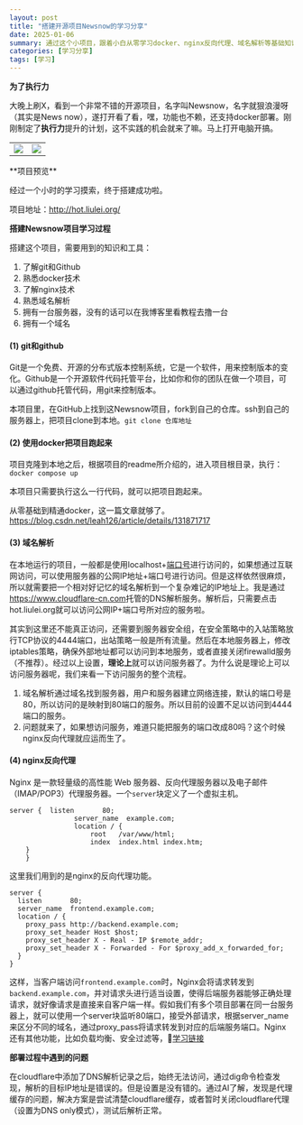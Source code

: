 ```yaml
---
layout: post
title: "搭建开源项目Newsnow的学习分享"
date: 2025-01-06
summary: 通过这个小项目，跟着小白从零学习docker、nginx反向代理、域名解析等基础知识。
categories: [学习分享]
tags: [学习]
---
```


**为了执行力**

大晚上刷X，看到一个非常不错的开源项目，名字叫Newsnow，名字就狠浪漫呀（其实是News now），遂打开看了看，嘿，功能也不赖，还支持docker部署。刚刚制定了**执行力**提升的计划，这不实践的机会就来了嘛。马上打开电脑开搞。

<table>
  <tr>
    <td><img src="https://weekly-liulei.oss-cn-beijing.aliyuncs.com/images/20250106095315104.png"/></td>
    <td><img src="https://weekly-liulei.oss-cn-beijing.aliyuncs.com/images/20250106095357496.png"/></td>
  </tr>
</table>
**项目预览**

经过一个小时的学习摸索，终于搭建成功啦。

项目地址：<http://hot.liulei.org/>

**搭建Newsnow项目学习过程**

搭建这个项目，需要用到的知识和工具：

1. 了解git和Github
2. 熟悉docker技术
3. 了解nginx技术
4. 熟悉域名解析
5. 拥有一台服务器，没有的话可以在我博客里看教程去撸一台
6. 拥有一个域名

#### (1) git和github

Git是一个免费、开源的分布式版本控制系统，它是一个软件，用来控制版本的变化。Github是一个开源软件代码托管平台，比如你和你的团队在做一个项目，可以通过github托管代码，用git来控制版本。

本项目里，在GitHub上找到这Newsnow项目，fork到自己的仓库。ssh到自己的服务器上，把项目clone到本地。`git clone 仓库地址`

#### (2) 使用docker把项目跑起来

项目克隆到本地之后，根据项目的readme所介绍的，进入项目根目录，执行：`docker compose up`

本项目只需要执行这么一行代码，就可以把项目跑起来。

从零基础到精通docker，这一篇文章就够了。<https://blog.csdn.net/leah126/article/details/131871717>

#### (3) 域名解析

在本地运行的项目，一般都是使用localhost+[端口号](https://baike.baidu.com/item/端口号/10883658)进行访问的，如果想通过互联网访问，可以使用服务器的公网IP地址+端口号进行访问。但是这样依然很麻烦，所以就需要把一个相对好记忆的域名解析到一个复杂难记的IP地址上。我是通过<https://www.cloudflare-cn.com>托管的DNS解析服务。解析后，只需要点击hot.liulei.org就可以访问公网IP+端口号所对应的服务啦。

其实到这里还不能真正访问，还需要到服务器安全组，在安全策略中的入站策略放行TCP协议的4444端口，出站策略一般是所有流量。然后在本地服务器上，修改iptables策略，确保外部地址都可以访问到本地服务，或者直接关闭firewalld服务（不推荐）。经过以上设置，**理论上**就可以访问服务器了。为什么说是理论上可以访问服务器呢，我们来看一下访问服务的整个流程。

1. 域名解析通过域名找到服务器，用户和服务器建立网络连接，默认的端口号是80，所以访问的是映射到80端口的服务。所以目前的设置不足以访问到4444端口的服务。
2. 问题就来了，如果想访问服务，难道只能把服务的端口改成80吗？这个时候nginx反向代理就应运而生了。

#### (4) nginx反向代理

Nginx 是一款轻量级的高性能 Web 服务器、反向代理服务器以及电子邮件（IMAP/POP3）代理服务器。一个`server`块定义了一个虚拟主机。

```nginx
server {  listen       80;  
  				server_name  example.com;  
  				location / {    
    				root   /var/www/html;    
    				index  index.html index.htm;  
  	} 
	}
```

这里我们用到的是nginx的反向代理功能。

```nginx
server {
  listen       80;
  server_name  frontend.example.com;
  location / {
    proxy_pass http://backend.example.com;
    proxy_set_header Host $host;
    proxy_set_header X - Real - IP $remote_addr;
    proxy_set_header X - Forwarded - For $proxy_add_x_forwarded_for;
  }
}
```

这样，当客户端访问`frontend.example.com`时，Nginx会将请求转发到`backend.example.com`，并对请求头进行适当设置，使得后端服务器能够正确处理请求，就好像请求是直接来自客户端一样。假如我们有多个项目部署在同一台服务器上，就可以使用一个server块监听80端口，接受外部请求，根据server_name来区分不同的域名，通过proxy_pass将请求转发到对应的后端服务端口。Nginx还有其他功能，比如负载均衡、安全过滤等，🔗[学习链接](https://blog.csdn.net/2301_76966984/article/details/144075607)

**部署过程中遇到的问题**

在cloudflare中添加了DNS解析记录之后，始终无法访问，通过dig命令检查发现，解析的目标IP地址是错误的。但是设置是没有错的。通过AI了解，发现是代理缓存的问题，解决方案是尝试清楚cloudflare缓存，或者暂时关闭cloudflare代理（设置为DNS only模式），测试后解析正常。
